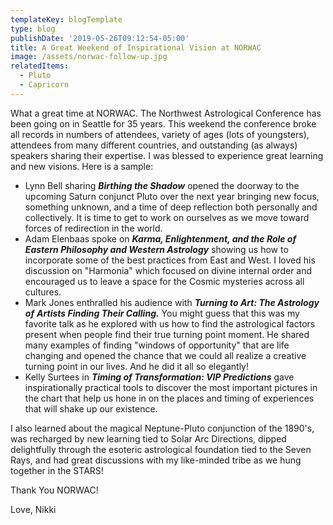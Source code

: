 ```yaml
---
templateKey: blogTemplate
type: blog
publishDate: '2019-05-26T09:12:54-05:00'
title: A Great Weekend of Inspirational Vision at NORWAC
image: /assets/norwac-follow-up.jpg
relatedItems:
  - Pluto
  - Capricorn
---
```

What a great time at NORWAC.  The Northwest Astrological Conference has been going on in Seattle for 35 years.  This weekend the conference broke all records in numbers of attendees, variety of ages (lots of youngsters), attendees from many different countries, and outstanding (as always) speakers sharing their expertise. I was blessed to experience great learning and new visions. Here is a sample:

* Lynn Bell sharing _**Birthing the Shadow**_ opened the doorway to the upcoming Saturn conjunct Pluto over the next year bringing new focus, something unknown, and a time of deep reflection both personally and collectively.  It is time to get to work on ourselves as we move toward forces of redirection in the world.
* Adam Elenbaas spoke on _**Karma, Enlightenment, and the Role of Eastern Philosophy and Western Astrology**_ showing us how to incorporate some of the best practices from East and West.  I loved his discussion on "Harmonia" which focused on divine internal order and encouraged us to leave a space for the Cosmic mysteries across all cultures.
* Mark Jones enthralled his audience with _**Turning to Art: The Astrology of**_ _**Artists Finding Their Calling.**_  You might guess that this was my favorite talk as he explored with us how to find the astrological factors present when people find their true turning point moment.  He shared many examples of finding "windows of opportunity" that are life changing and opened the chance that we could all realize a creative turning point in our lives. And he did it all so elegantly!
* Kelly Surtees in _**Timing of Transformation: VIP Predictions**_ gave inspirationally practical tools to discover the most important pictures in the chart that help us hone in on the places and timing of experiences that will shake up our existence.

I also learned about the magical Neptune-Pluto conjunction of the 1890's, was recharged by new learning tied to Solar Arc Directions, dipped delightfully through the esoteric astrological foundation tied to the Seven Rays, and had great discussions with my like-minded tribe as we hung together in the STARS!

Thank You NORWAC!

Love, Nikki
